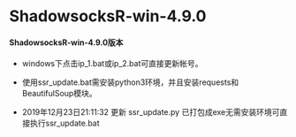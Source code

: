 # ShadowsocksR-win-4.9.0
#### ShadowsocksR-win-4.9.0版本

- windows下点击ip_1.bat或ip_2.bat可直接更新帐号。
- 使用ssr_update.bat需安装python3环境，并且安装requests和BeautifulSoup模块。


- 2019年12月23日21:11:32 更新   ssr_update.py 已打包成exe无需安装环境可直接执行ssr_update.bat
